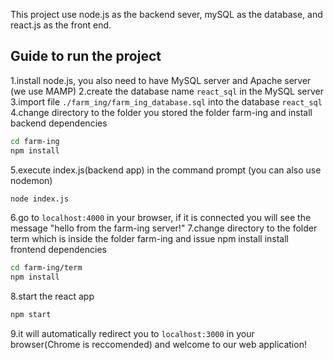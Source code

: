 This project use node.js as the backend sever, mySQL as the database, and react.js as the front end.

## Guide to run the project
1.install node.js, you also need to have MySQL server and Apache server (we use MAMP)
2.create the database name `react_sql` in the MySQL server
3.import file `./farm_ing/farm_ing_database.sql` into the database `react_sql`
4.change directory to the folder you stored the folder farm-ing and install backend dependencies 
```sh
cd farm-ing
npm install
```
5.execute index.js(backend app) in the command prompt (you can also use nodemon)
```sh
node index.js
```
6.go to `localhost:4000` in your browser, if it is connected you will see the message "hello from the farm-ing server!"
7.change directory to the folder term which is inside the folder farm-ing and issue npm install install frontend dependencies 
```sh
cd farm-ing/term
npm install
```
8.start the react app
```sh
npm start
```
9.it will automatically redirect you to `localhost:3000` in your browser(Chrome is reccomended) and welcome to our web application!
